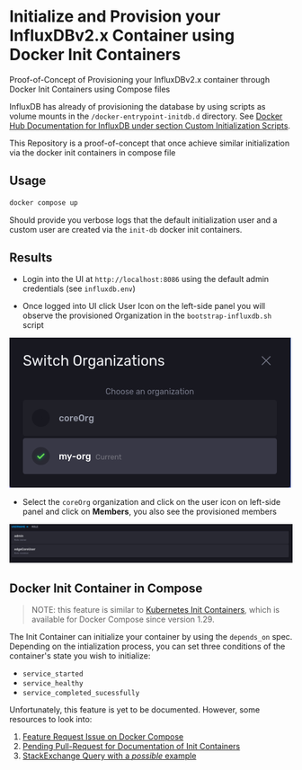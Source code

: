 # Initialize and Provision your InfluxDBv2.x Container using Docker Init Containers

Proof-of-Concept of Provisioning your InfluxDBv2.x container through Docker Init Containers using Compose files

InfluxDB has already of provisioning the database by using scripts as volume mounts in the `/docker-entrypoint-initdb.d`
directory. See [Docker Hub Documentation for InfluxDB under section Custom Initialization Scripts][1].

This Repository is a proof-of-concept that once achieve similar initialization via the docker init containers in compose file

## Usage

```bash
docker compose up
```

Should provide you verbose logs that the default initialization user and a custom user are created via the `init-db`
docker init containers.

## Results

- Login into the UI at `http://localhost:8086` using the default admin credentials (see `influxdb.env`)

- Once logged into UI click User Icon on the left-side panel you will observe the provisioned Organization in the `bootstrap-influxdb.sh`
script

![Provisioned Organizations in InfluxDB UI main page](./.github/assets/influxdb_ui_home_orgs.png)

- Select the `coreOrg` organization and click on the user icon on left-side panel and click on __Members__, you also see the provisioned
members

![Provisioned User in InfluxDB Org coreOrg](./.github/assets/influxdb_ui_user.png)

## Docker Init Container in Compose

> NOTE: this feature is similar to [Kubernetes Init Containers][1], which is available for
> Docker Compose since version 1.29.

The Init Container can initialize your container by using the `depends_on` spec. Depending on the
intialization process, you can set three conditions of the container's state you wish to initialize:

- `service_started`
- `service_healthy`
- `service_completed_sucessfully`

Unfortunately, this feature is yet to be documented. However, some resources to look into:

1. [Feature Request Issue on Docker Compose ][2]
2. [Pending Pull-Request for Documentation of Init Containers][3]
3. [StackExchange Query with a _possible_ example][4]

[1]: https://hub.docker.com/_/influxdb/
[2]: https://github.com/docker/compose/issues/6855
[3]: https://github.com/docker/docker.github.io/issues/12633
[4]: https://stackoverflow.com/questions/70322031/does-docker-compose-support-init-container